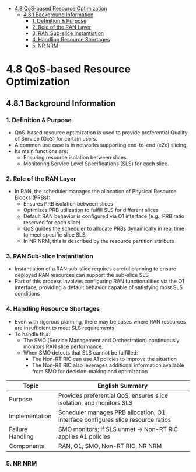 - [4.8 QoS-based Resource Optimization](https://github.com/zongyi0311/o-ran-background-knowledge/blob/main/O-RAN.WG1.TS.Use-Cases-Detailed-Specification-R004-v18.00.md#48-qos-based-resource-optimization)
  - [4.8.1 Background Information](4.8.1-Background-Information)
    - [1. Definition & Purpose](https://github.com/zongyi0311/o-ran-background-knowledge/edit/main/O-RAN.WG1.TS.Use-Cases-Detailed-Specification-R004-v18.00.md#1-definition--purpose)
    - [2. Role of the RAN Layer](https://github.com/zongyi0311/o-ran-background-knowledge/edit/main/O-RAN.WG1.TS.Use-Cases-Detailed-Specification-R004-v18.00.md#2-role-of-the-ran-layer)
    - [3. RAN Sub-slice Instantiation](https://github.com/zongyi0311/o-ran-background-knowledge/edit/main/O-RAN.WG1.TS.Use-Cases-Detailed-Specification-R004-v18.00.md#ran-sub-slice-instantiation)
    - [4. Handling Resource Shortages](https://github.com/zongyi0311/o-ran-background-knowledge/edit/main/O-RAN.WG1.TS.Use-Cases-Detailed-Specification-R004-v18.00.md#4-handling-resource-shortages)
    - [5. NR NRM](https://github.com/zongyi0311/o-ran-background-knowledge/edit/main/O-RAN.WG1.TS.Use-Cases-Detailed-Specification-R004-v18.00.md#5-nr-nrm)
# 4.8 QoS-based Resource Optimization
## 4.8.1 Background Information
### 1. Definition & Purpose
- QoS-based resource optimization is used to provide preferential Quality of Service (QoS) for certain users.
- A common use case is in networks supporting end-to-end (e2e) slicing.
- Its main functions are:
  - Ensuring resource isolation between slices.
  - Monitoring Service Level Specifications (SLS) for each slice.
 
### 2. Role of the RAN Layer
- In RAN, the scheduler manages the allocation of Physical Resource Blocks (PRBs):
  - Ensures PRB isolation between slices
  - Optimizes PRB utilization to fulfill SLS for different slices
  - Default RAN behavior is configured via O1 interface (e.g., PRB ratio reserved for each slice)
  - QoS guides the scheduler to allocate PRBs dynamically in real time to meet specific slice SLS
  - In NR NRM, this is described by the resource partition attribute
 
### 3. RAN Sub-slice Instantiation
- Instantiation of a RAN sub-slice requires careful planning to ensure deployed RAN resources can support the sub-slice SLS
- Part of this process involves configuring RAN functionalities via the O1 interface, providing a default behavior capable of satisfying most SLS conditions

### 4. Handling Resource Shortages
- Even with rigorous planning, there may be cases where RAN resources are insufficient to meet SLS requirements
- To handle this:
  - The SMO (Service Management and Orchestration) continuously monitors RAN slice performance.
  - When SMO detects that SLS cannot be fulfilled:
    - The Non-RT RIC can use A1 policies to improve the situation
    - The Non-RT RIC also leverages additional information available from SMO for decision-making and optimization
   
|  Topic              | English Summary                                                                 |
| --------------------- |------------------------------------------------------------------------------- |
|  Purpose          | Provides preferential QoS, ensures slice isolation, and monitors SLS            |
|  Implementation   | Scheduler manages PRB allocation; O1 interface configures slice resource ratios |
|  Failure Handling | SMO monitors; if SLS unmet → Non-RT RIC applies A1 policies                     |
|  Components       | RAN, O1, SMO, Non-RT RIC, NR NRM                                                |

### 5. NR NRM

